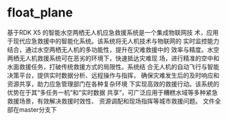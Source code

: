 # float_plane
基于RDK X5 的智能水空两栖无人机应急救援系统是一个集成物联网技 术，应用于现代应急救援中的智能化系统。该系统将无人机技术与物联网的 实时监控能力结合，通过水空两栖无人机的多功能性，提升在灾难救援中的 效率与精度。水空两栖无人机救援系统可在恶劣的环境下，快速抵达灾难现 场，进行精准的空中和水面救援任务，打破传统救援方式的局限性。系统结 合无人机的自动飞行与智能决策平台，提供实时数据分析、远程操作与指挥， 确保灾难发生后的及时响应和资源共享，助力应急管理部门在各种复杂环境 下实现高效的救援行动。该系统的优势在于其“多任务一机”和“实时数据 共享”，可广泛应用于糟糕水域等多种紧急救援场景，有效解决救援时效性、 资源调配和现场指挥等城市救援问题。 
文件全部在master分支下

